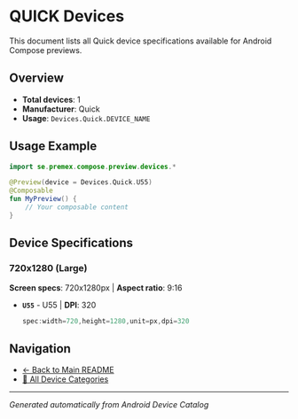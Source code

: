 # QUICK Devices

This document lists all Quick device specifications available for Android Compose previews.

## Overview

- **Total devices**: 1
- **Manufacturer**: Quick
- **Usage**: `Devices.Quick.DEVICE_NAME`

## Usage Example

```kotlin
import se.premex.compose.preview.devices.*

@Preview(device = Devices.Quick.U55)
@Composable
fun MyPreview() {
    // Your composable content
}
```

## Device Specifications

### 720x1280 (Large)

**Screen specs**: 720x1280px | **Aspect ratio**: 9:16

- **`U55`** - U55 | **DPI**: 320
  ```kotlin
  spec:width=720,height=1280,unit=px,dpi=320
  ```

## Navigation

- [← Back to Main README](../../README.md)
- [📱 All Device Categories](../README.md)

---
*Generated automatically from Android Device Catalog*
